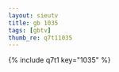 ```yaml
--- 
layout: sieutv
title: gb 1035
tags: [gbtv]
thumb_re: q7t11035
---
```

{% include q7t1 key="1035" %} 

